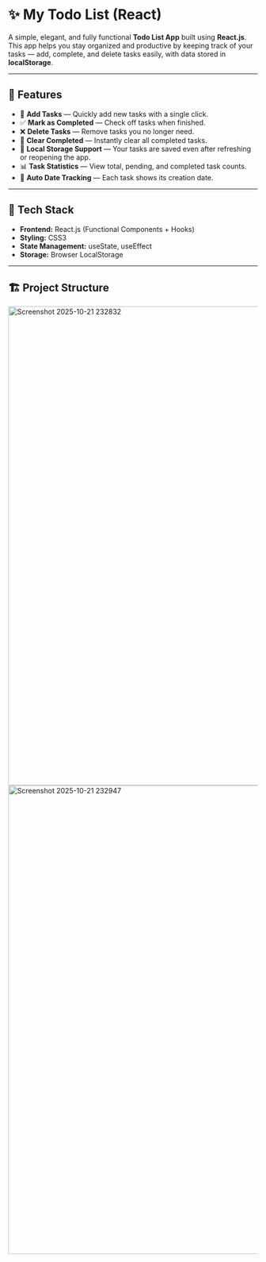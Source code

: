 # ✨ My Todo List (React)

A simple, elegant, and fully functional **Todo List App** built using **React.js**.  
This app helps you stay organized and productive by keeping track of your tasks — add, complete, and delete tasks easily, with data stored in **localStorage**.

---

## 🚀 Features

- 📝 **Add Tasks** — Quickly add new tasks with a single click.  
- ✅ **Mark as Completed** — Check off tasks when finished.  
- ❌ **Delete Tasks** — Remove tasks you no longer need.  
- 🔁 **Clear Completed** — Instantly clear all completed tasks.  
- 💾 **Local Storage Support** — Your tasks are saved even after refreshing or reopening the app.  
- 📊 **Task Statistics** — View total, pending, and completed task counts.  
- 📅 **Auto Date Tracking** — Each task shows its creation date.

---





## 🧠 Tech Stack

- **Frontend:** React.js (Functional Components + Hooks)
- **Styling:** CSS3
- **State Management:** useState, useEffect
- **Storage:** Browser LocalStorage

---

## 🏗️ Project Structure


<img width="1712" height="965" alt="Screenshot 2025-10-21 232832" src="https://github.com/user-attachments/assets/41237cb5-41b2-4c77-9431-17004bb0eeeb" />




<img width="1105" height="944" alt="Screenshot 2025-10-21 232947" src="https://github.com/user-attachments/assets/a43c8359-a069-49ea-bb79-33c83f4265cb" />
